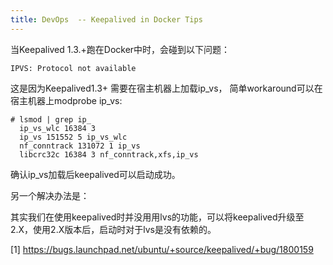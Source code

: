 ```yaml
---
title: DevOps  -- Keepalived in Docker Tips
---
```




当Keepalived 1.3.+跑在Docker中时，会碰到以下问题：

```
IPVS: Protocol not available
```



这是因为Keepalived1.3+ 需要在宿主机器上加载ip_vs， 简单workaround可以在宿主机器上modprobe ip_vs:

```
# lsmod | grep ip_
  ip_vs_wlc 16384 3
  ip_vs 151552 5 ip_vs_wlc
  nf_conntrack 131072 1 ip_vs
  libcrc32c 16384 3 nf_conntrack,xfs,ip_vs
```



确认ip_vs加载后keepalived可以启动成功。



另一个解决办法是：

其实我们在使用keepalived时并没用用lvs的功能，可以将keepalived升级至2.X，使用2.X版本后，启动时对于lvs是没有依赖的。



[1] https://bugs.launchpad.net/ubuntu/+source/keepalived/+bug/1800159
